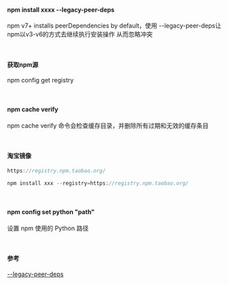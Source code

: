 
#### npm install xxxx --legacy-peer-deps

npm v7+ installs peerDependencies by default，使用
--legacy-peer-deps让npm以v3-v6的方式去继续执行安装操作
从而忽略冲突

<br/>

#### 获取npm源
npm config get registry

<br/>

#### npm cache verify
npm cache verify 命令会检查缓存目录，并删除所有过期和无效的缓存条目

<br/>

#### 淘宝镜像 
```javaScript
https://registry.npm.taobao.org/ 

npm install xxx --registry=https://registry.npm.taobao.org/
```

<br/>

#### npm config set python "path"
设置 npm 使用的 Python 路径

<br/>


#### 参考
[--legacy-peer-deps](https://bbs.huaweicloud.com/blogs/349716)